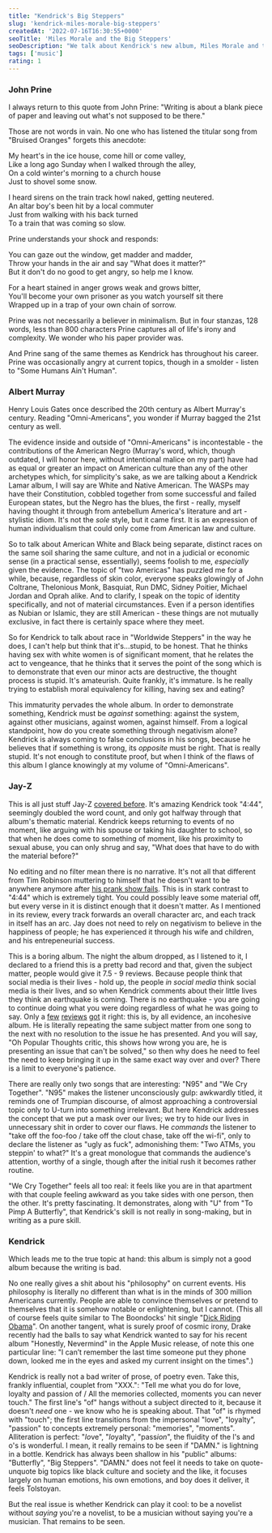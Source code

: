 ```yaml
---
title: "Kendrick's Big Steppers"
slug: 'kendrick-miles-morale-big-steppers'
createdAt: '2022-07-16T16:30:55+0000'
seoTitle: 'Miles Morale and the Big Steppers'
seoDescription: "We talk about Kendrick's new album, Miles Morale and the Big Steppers. Or rather, everything it is not."
tags: ['music']
rating: 1
---
```


### John Prine

I always return to this quote from John Prine: "Writing is about a blank piece of paper and leaving out what's not supposed to be there."

Those are not words in vain. No one who has listened the titular song from "Bruised Oranges" forgets this anecdote:

My heart's in the ice house, come hill or come valley,<br/>
Like a long ago Sunday when I walked through the alley,<br/>
On a cold winter's morning to a church house<br/>
Just to shovel some snow.

I heard sirens on the train track howl naked, getting neutered.<br/>
An altar boy's been hit by a local commuter<br/>
Just from walking with his back turned<br/>
To a train that was coming so slow.

Prine understands your shock and responds:

You can gaze out the window, get madder and madder,<br/>
Throw your hands in the air and say "What does it matter?"<br/>
But it don't do no good to get angry, so help me I know.

For a heart stained in anger grows weak and grows bitter,<br/>
You'll become your own prisoner as you watch yourself sit there<br/>
Wrapped up in a trap of your own chain of sorrow.

Prine was not necessarily a believer in minimalism. But in four stanzas, 128 words, less than 800 characters Prine captures all of life's irony and complexity. We wonder who his paper provider was.

And Prine sang of the same themes as Kendrick has throughout his career. Prine was occasionally angry at current topics, though in a smolder - listen to "Some Humans Ain't Human".

### Albert Murray

Henry Louis Gates once described the 20th century as Albert Murray's century. Reading "Omni-Americans", you wonder if Murray bagged the 21st century as well.

The evidence inside and outside of "Omni-Americans" is incontestable - the contributions of the American Negro (Murray's word, which, though outdated, I will honor here, without intentional malice on my part) have had as equal or greater an impact on American culture than any of the other archetypes which, for simplicity's sake, as we are talking about a Kendrick Lamar album, I will say are White and Native American. The WASPs may have their Constitution, cobbled together from some successful and failed European states, but the Negro has the blues, the first - really, myself having thought it through from antebellum America's literature and art - stylistic idiom. It's not the _sole_ style, but it came first. It is an expression of human individualism that could only come from American law and culture.

So to talk about American White and Black being separate, distinct races on the same soil sharing the same culture, and not in a judicial or economic sense (in a practical sense, essentially), seems foolish to me, _especially_ given the evidence. The topic of "two Americas" has puzzled me for a while, because, regardless of skin color, everyone speaks glowingly of John Coltrane, Thelonious Monk, Basquiat, Run DMC, Sidney Poitier, Michael Jordan and Oprah alike. And to clarify, I speak on the topic of identity specifically, and not of material circumstances. Even if a person identifies as Nubian or Islamic, they are still American - these things are not mutually exclusive, in fact there is certainly space where they meet.

So for Kendrick to talk about race in "Worldwide Steppers" in the way he does, I can't help but think that it's...stupid, to be honest. That he thinks having sex with white women is of significant moment, that he relates the act to vengeance, that he thinks that it serves the point of the song which is to demonstrate that even our minor acts are destructive, the thought process is stupid. It's amateurish. Quite frankly, it's immature. Is he really trying to establish moral equivalency for killing, having sex and eating?

This immaturity pervades the whole album. In order to demonstrate something, Kendrick must be _against_ something: against the system, against other musicians, against women, against himself. From a logical standpoint, how do you create something through negativism alone? Kendrick is always coming to false conclusions in his songs, because he believes that if something is wrong, its _opposite_ must be right. That is really stupid. It's not enough to constitute proof, but when I think of the flaws of this album I glance knowingly at my volume of "Omni-Americans".

### Jay-Z

This is all just stuff Jay-Z <a href="/jay-z-4-44" target="_blank" rel="noopener noreferrer">covered before</a>. It's amazing Kendrick took "4:44", seemingly doubled the word count, and only got halfway through that album's thematic material. Kendrick keeps returning to events of no moment, like arguing with his spouse or taking his daughter to school, so that when he does come to something of moment, like his proximity to sexual abuse, you can only shrug and say, "What does that have to do with the material before?"

No editing and no filter mean there is no narrative. It's not all that different from Tim Robinson muttering to himself that he doesn't want to be anywhere anymore after <a href="https://www.youtube.com/watch?v=J4Fv3LFGCgo" target="_blank" rel="noopener noreferrer">his prank show fails</a>. This is in stark contrast to "4:44" which is extremely tight. You could possibly leave some material off, but every verse in it is distinct enough that it doesn't matter. As I mentioned in its review, every track forwards an overall character arc, and each track in itself has an arc. Jay does not need to rely on negativism to believe in the happiness of people; he has experienced it through his wife and children, and his entrepeneurial success.

This is a boring album. The night the album dropped, as I listened to it, I declared to a friend this is a pretty bad record and that, given the subject matter, people would give it 7.5 - 9 reviews. Because people think that social media is their lives - hold up, the people _in social media_ think social media is their lives, and so when Kendrick comments about their little lives they think an earthquake is coming. There is no earthquake - you are going to continue doing what you were doing regardless of what he was going to say. Only a <a href="https://pitchfork.com/reviews/albums/kendrick-lamar-mr-morale-and-the-big-steppers/" target="_blank" rel="noopener noreferrer">few</a> <a href="https://www.sputnikmusic.com/review/84870/Kendrick-Lamar-Mr.-Morale-and-the-Big-Steppers/" target="_blank" rel="noopener noreferrer">reviews</a> <a href="https://www.rollingstone.com/music/music-album-reviews/kendrick-reviewreview-kendrick-lamars-mr-morale-the-big-steppers-1352910/" target="_blank" rel="noopener noreferrer">got</a> it right: this is, by all evidence, an incohesive album. He is literally repeating the same subject matter from one song to the next with no resolution to the issue he has presented. And you will say, "Oh Popular Thoughts critic, this shows how wrong you are, he is presenting an issue that can't be solved," so then why does he need to feel the need to keep bringing it up in the same exact way over and over? There is a limit to everyone's patience.

There are really only two songs that are interesting: "N95" and "We Cry Together". "N95" makes the listener unconsciously gulp: awkwardly titled, it reminds one of Trumpian discourse, of almost approaching a controversial topic only to U-turn into something irrelevant. But here Kendrick addresses the concept that we put a mask over our lives; we try to hide our lives in unnecessary shit in order to cover our flaws. He _commands_ the listener to "take off the foo-foo / take off the clout chase, take off the wi-fi", only to declare the listener as "ugly as fuck", admonishing them: "Two ATMs, you steppin' to what?" It's a great monologue that commands the audience's attention, worthy of a single, though after the initial rush it becomes rather routine.

"We Cry Together" feels all too real: it feels like you are in that apartment with that couple feeling awkward as you take sides with one person, then the other. It's pretty fascinating. It demonstrates, along with "U" from "To Pimp A Butterfly", that Kendrick's skill is not really in song-making, but in writing as a pure skill.

### Kendrick

Which leads me to the true topic at hand: this album is simply not a good album because the writing is bad.

No one really gives a shit about his "philosophy" on current events. His philosophy is literally no different than what is in the minds of 300 million Americans currently. People are able to convince themselves or pretend to themselves that it is somehow notable or enlightening, but I cannot. (This all of course feels quite similar to The Boondocks' hit single "<a href="https://www.youtube.com/watch?v=bgCRK25tiFU" target="_blank" rel="noopener noreferrer">Dick Riding Obama</a>". On another tangent, what is surely proof of cosmic irony, Drake recently had the balls to say what Kendrick wanted to say for his recent album "Honestly, Nevermind" in the Apple Music release, of note this one particular line: "I can’t remember the last time someone put they phone down, looked me in the eyes and asked my current insight on the times".)

Kendrick is really not a bad writer of prose, of poetry even. Take this, frankly influential, couplet from "XXX.": "Tell me what you do for love, loyalty and passion of / All the memories collected, moments you can never touch." The first line's "of" hangs without a subject directed to it, because it doesn't _need_ one - we know who he is speaking about. That "of" is rhymed with "touch"; the first line transitions from the impersonal "love", "loyalty", "passion" to concepts extremely personal: "memories", "moments". Alliteration is perfect: "*lo*ve", "*lo*yalty", "pass*ion*", the fluidity of the l's and o's is wonderful. I mean, it really remains to be seen if "DAMN." is lightning in a bottle. Kendrick has always been shallow in his "public" albums: "Butterfly", "Big Steppers". "DAMN." does not feel it needs to take on quote-unquote big topics like black culture and society and the like, it focuses largely on human emotions, his own emotions, and boy does it deliver, it feels Tolstoyan.

But the real issue is whether Kendrick can play it cool: to be a novelist without _saying_ you're a novelist, to be a musician without saying you're a musician. That remains to be seen.
